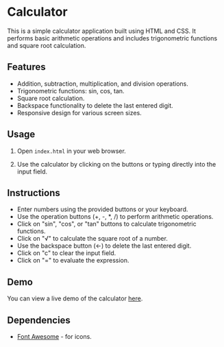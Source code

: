 # Calculator


This is a simple calculator application built using HTML and CSS. It performs basic arithmetic operations and includes trigonometric functions and square root calculation.

## Features

- Addition, subtraction, multiplication, and division operations.
- Trigonometric functions: sin, cos, tan.
- Square root calculation.
- Backspace functionality to delete the last entered digit.
- Responsive design for various screen sizes.

## Usage

1. Open `index.html` in your web browser.

2. Use the calculator by clicking on the buttons or typing directly into the input field.

## Instructions

- Enter numbers using the provided buttons or your keyboard.
- Use the operation buttons (+, -, *, /) to perform arithmetic operations.
- Click on "sin", "cos", or "tan" buttons to calculate trigonometric functions.
- Click on "√" to calculate the square root of a number.
- Use the backspace button (←) to delete the last entered digit.
- Click on "c" to clear the input field.
- Click on "=" to evaluate the expression.

## Demo

You can view a live demo of the calculator [here](https://gyurovcalc.netlify.app/).

## Dependencies

- [Font Awesome](https://fontawesome.com/) - for icons.


